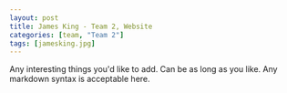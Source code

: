 ```yaml
---
layout: post
title: James King - Team 2, Website
categories: [team, "Team 2"]
tags: [jamesking.jpg]
---
```


Any interesting things you'd like to add. Can be as long as you like. Any markdown syntax is acceptable here.